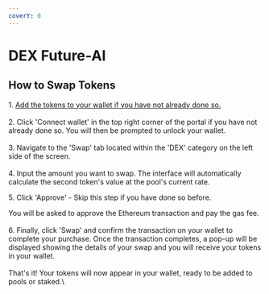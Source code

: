 ```yaml
---
coverY: 0
---
```


# DEX Future-AI

## How to Swap Tokens

1\. [Add the tokens to your wallet if you have not already done so.](broken-reference)\
\
2\. Click 'Connect wallet' in the top right corner of the portal if you have not already done so. You will then be prompted to unlock your wallet.\
\
3\. Navigate to the 'Swap' tab located within the 'DEX' category on the left side of the screen.\
\
4\. Input the amount you want to swap. The interface will automatically calculate the second token's value at the pool's current rate.

5\. Click 'Approve' - Skip this step if you have done so before.

You will be asked to approve the Ethereum transaction and pay the gas fee.\
\
6\. Finally, click 'Swap' and confirm the transaction on your wallet to complete your purchase. Once the transaction completes, a pop-up will be displayed showing the details of your swap and you will receive your tokens in your wallet.\
\
That's it! Your tokens will now appear in your wallet, ready to be added to pools or staked.\
